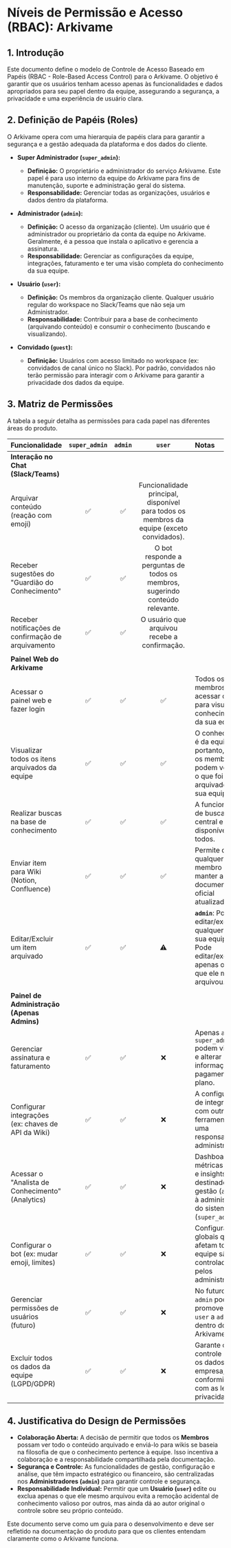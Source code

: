 # Níveis de Permissão e Acesso (RBAC): Arkivame

## 1. Introdução

Este documento define o modelo de Controle de Acesso Baseado em Papéis (RBAC - Role-Based Access Control) para o Arkivame. O objetivo é garantir que os usuários tenham acesso apenas às funcionalidades e dados apropriados para seu papel dentro da equipe, assegurando a segurança, a privacidade e uma experiência de usuário clara.

## 2. Definição de Papéis (Roles)

O Arkivame opera com uma hierarquia de papéis clara para garantir a segurança e a gestão adequada da plataforma e dos dados do cliente.

*   **Super Administrador (`super_admin`):**
    *   **Definição:** O proprietário e administrador do serviço Arkivame. Este papel é para uso interno da equipe do Arkivame para fins de manutenção, suporte e administração geral do sistema.
    *   **Responsabilidade:** Gerenciar todas as organizações, usuários e dados dentro da plataforma.

*   **Administrador (`admin`):**
    *   **Definição:** O acesso da organização (cliente). Um usuário que é administrador ou proprietário da conta da equipe no Arkivame. Geralmente, é a pessoa que instala o aplicativo e gerencia a assinatura.
    *   **Responsabilidade:** Gerenciar as configurações da equipe, integrações, faturamento e ter uma visão completa do conhecimento da sua equipe.

*   **Usuário (`user`):**
    *   **Definição:** Os membros da organização cliente. Qualquer usuário regular do workspace no Slack/Teams que não seja um Administrador.
    *   **Responsabilidade:** Contribuir para a base de conhecimento (arquivando conteúdo) e consumir o conhecimento (buscando e visualizando).

*   **Convidado (`guest`):**
    *   **Definição:** Usuários com acesso limitado no workspace (ex: convidados de canal único no Slack). Por padrão, convidados não terão permissão para interagir com o Arkivame para garantir a privacidade dos dados da equipe.

## 3. Matriz de Permissões

A tabela a seguir detalha as permissões para cada papel nas diferentes áreas do produto.

| Funcionalidade                                     | `super_admin` | `admin`         | `user`          | Notas                                                                                                                                      |
| :------------------------------------------------- | :-----------: | :-------------: | :-------------: | :----------------------------------------------------------------------------------------------------------------------------------------- |
| **Interação no Chat (Slack/Teams)**                |                       |                 |                                                                                                                                  |
| Arquivar conteúdo (reação com emoji)               |           ✅           |        ✅        | Funcionalidade principal, disponível para todos os membros da equipe (exceto convidados).                                        |
| Receber sugestões do "Guardião do Conhecimento"    |           ✅           |        ✅        | O bot responde a perguntas de todos os membros, sugerindo conteúdo relevante.                                                    |
| Receber notificações de confirmação de arquivamento |           ✅           |        ✅        | O usuário que arquivou recebe a confirmação.                                                                                     |
|                                                    |                       |                 |                                                                                                                                  |
| **Painel Web do Arkivame**                         |                       |                 |                                                                                                                                  |
| Acessar o painel web e fazer login                 |           ✅           |        ✅        |        ✅        | Todos os membros podem acessar o painel para visualizar o conhecimento da sua equipe.                                                    |
| Visualizar todos os itens arquivados da equipe     |           ✅           |        ✅        |        ✅        | O conhecimento é da equipe, portanto, todos os membros podem ver tudo o que foi arquivado pela sua equipe.                             |
| Realizar buscas na base de conhecimento            |           ✅           |        ✅        |        ✅        | A funcionalidade de busca é central e disponível para todos.                                                                             |
| Enviar item para Wiki (Notion, Confluence)         |           ✅           |        ✅        |        ✅        | Permite que qualquer membro ajude a manter a documentação oficial atualizada.                                                            |
| Editar/Excluir um item arquivado                   |           ✅           |        ✅        |        ⚠️        | **`admin`**: Pode editar/excluir qualquer item da sua equipe. **`user`**: Pode editar/excluir apenas os itens que ele mesmo arquivou. |
|                                                    |                       |                 |                                                                                                                                  |
| **Painel de Administração (Apenas Admins)**        |                       |                 |                                                                                                                                  |
| Gerenciar assinatura e faturamento                 |           ✅           |        ✅        |        ❌        | Apenas `admin` e `super_admin` podem visualizar e alterar informações de pagamento e do plano.                                           |
| Configurar integrações (ex: chaves de API da Wiki) |           ✅           |        ✅        |        ❌        | A configuração de integrações com outras ferramentas é uma responsabilidade administrativa.                                              |
| Acessar o "Analista de Conhecimento" (Analytics)   |           ✅           |        ✅        |        ❌        | Dashboards com métricas de uso e insights são destinados à gestão (`admin`) e à administração do sistema (`super_admin`).              |
| Configurar o bot (ex: mudar emoji, limites)        |           ✅           |        ✅        |        ❌        | Configurações globais que afetam toda a equipe são controladas pelos administradores.                                                    |
| Gerenciar permissões de usuários (futuro)          |           ✅           |        ✅        |        ❌        | No futuro, um `admin` poderá promover um `user` a `admin` dentro do Arkivame.                                                             |
| Excluir todos os dados da equipe (LGPD/GDPR)       |           ✅           |        ✅        |        ❌        | Garante o controle sobre os dados da empresa, em conformidade com as leis de privacidade.                                                |

## 4. Justificativa do Design de Permissões

*   **Colaboração Aberta:** A decisão de permitir que todos os **Membros** possam ver todo o conteúdo arquivado e enviá-lo para wikis se baseia na filosofia de que o conhecimento pertence à equipe. Isso incentiva a colaboração e a responsabilidade compartilhada pela documentação.
*   **Segurança e Controle:** As funcionalidades de gestão, configuração e análise, que têm impacto estratégico ou financeiro, são centralizadas nos **Administradores (`admin`)** para garantir controle e segurança.
*   **Responsabilidade Individual:** Permitir que um **Usuário (`user`)** edite ou exclua apenas o que ele mesmo arquivou evita a remoção acidental de conhecimento valioso por outros, mas ainda dá ao autor original o controle sobre seu próprio conteúdo.

Este documento serve como um guia para o desenvolvimento e deve ser refletido na documentação do produto para que os clientes entendam claramente como o Arkivame funciona.
